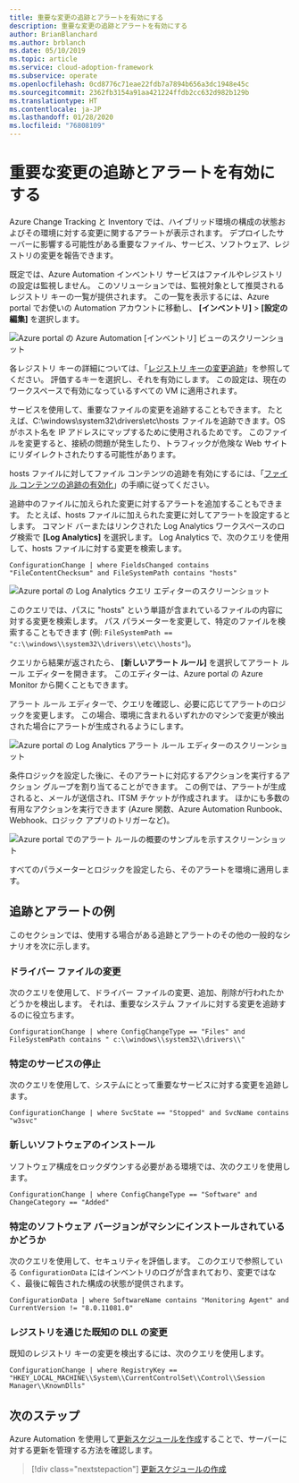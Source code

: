 ```yaml
---
title: 重要な変更の追跡とアラートを有効にする
description: 重要な変更の追跡とアラートを有効にする
author: BrianBlanchard
ms.author: brblanch
ms.date: 05/10/2019
ms.topic: article
ms.service: cloud-adoption-framework
ms.subservice: operate
ms.openlocfilehash: 0cd8776c71eae22fdb7a7894b656a3dc1948e45c
ms.sourcegitcommit: 2362fb3154a91aa421224ffdb2cc632d982b129b
ms.translationtype: HT
ms.contentlocale: ja-JP
ms.lasthandoff: 01/28/2020
ms.locfileid: "76808109"
---
```

# <a name="enable-tracking-and-alerting-for-critical-changes"></a>重要な変更の追跡とアラートを有効にする

Azure Change Tracking と Inventory では、ハイブリッド環境の構成の状態およびその環境に対する変更に関するアラートが表示されます。 デプロイしたサーバーに影響する可能性がある重要なファイル、サービス、ソフトウェア、レジストリの変更を報告できます。

既定では、Azure Automation インベントリ サービスはファイルやレジストリの設定は監視しません。 このソリューションでは、監視対象として推奨されるレジストリ キーの一覧が提供されます。 この一覧を表示するには、Azure portal でお使いの Automation アカウントに移動し、 **[インベントリ]**  >  **[設定の編集]** を選択します。

![Azure portal の Azure Automation [インベントリ] ビューのスクリーンショット](./media/change-tracking1.png)

各レジストリ キーの詳細については、「[レジストリ キーの変更追跡](https://docs.microsoft.com/azure/automation/automation-change-tracking#registry-key-change-tracking)」を参照してください。 評価するキーを選択し、それを有効にします。 この設定は、現在のワークスペースで有効になっているすべての VM に適用されます。

サービスを使用して、重要なファイルの変更を追跡することもできます。 たとえば、C:\windows\system32\drivers\etc\hosts ファイルを追跡できます。OS がホスト名を IP アドレスにマップするために使用されるためです。 このファイルを変更すると、接続の問題が発生したり、トラフィックが危険な Web サイトにリダイレクトされたりする可能性があります。

hosts ファイルに対してファイル コンテンツの追跡を有効にするには、「[ファイル コンテンツの追跡の有効化](https://docs.microsoft.com/azure/automation/change-tracking-file-contents#enable-file-content-tracking)」の手順に従ってください。

追跡中のファイルに加えられた変更に対するアラートを追加することもできます。 たとえば、hosts ファイルに加えられた変更に対してアラートを設定するとします。 コマンド バーまたはリンクされた Log Analytics ワークスペースのログ検索で **[Log Analytics]** を選択します。 Log Analytics で、次のクエリを使用して、hosts ファイルに対する変更を検索します。

```kusto
ConfigurationChange | where FieldsChanged contains "FileContentChecksum" and FileSystemPath contains "hosts"
```

![Azure portal の Log Analytics クエリ エディターのスクリーンショット](./media/change-tracking2.png)

このクエリでは、パスに "hosts" という単語が含まれているファイルの内容に対する変更を検索します。 パス パラメーターを変更して、特定のファイルを検索することもできます (例: `FileSystemPath ==  "c:\\windows\\system32\\drivers\\etc\\hosts"`)。
  
クエリから結果が返されたら、 **[新しいアラート ルール]** を選択してアラート ルール エディターを開きます。 このエディターは、Azure portal の Azure Monitor から開くこともできます。

アラート ルール エディターで、クエリを確認し、必要に応じてアラートのロジックを変更します。 この場合、環境に含まれるいずれかのマシンで変更が検出された場合にアラートが生成されるようにします。

![Azure portal の Log Analytics アラート ルール エディターのスクリーンショット](./media/change-tracking3.png)

条件ロジックを設定した後に、そのアラートに対応するアクションを実行するアクション グループを割り当てることができます。 この例では、アラートが生成されると、メールが送信され、ITSM チケットが作成されます。 ほかにも多数の有用なアクションを実行できます (Azure 関数、Azure Automation Runbook、Webhook、ロジック アプリのトリガーなど)。

![Azure portal でのアラート ルールの概要のサンプルを示すスクリーンショット](./media/change-tracking4.png)

すべてのパラメーターとロジックを設定したら、そのアラートを環境に適用します。

## <a name="tracking-and-alerting-examples"></a>追跡とアラートの例

このセクションでは、使用する場合がある追跡とアラートのその他の一般的なシナリオを次に示します。

### <a name="driver-file-changed"></a>ドライバー ファイルの変更

次のクエリを使用して、ドライバー ファイルの変更、追加、削除が行われたかどうかを検出します。 それは、重要なシステム ファイルに対する変更を追跡するのに役立ちます。

  ```kusto
  ConfigurationChange | where ConfigChangeType == "Files" and FileSystemPath contains " c:\\windows\\system32\\drivers\\"
  ```

### <a name="specific-service-stopped"></a>特定のサービスの停止

次のクエリを使用して、システムにとって重要なサービスに対する変更を追跡します。

  ```kusto
  ConfigurationChange | where SvcState == "Stopped" and SvcName contains "w3svc"
  ```

### <a name="new-software-installed"></a>新しいソフトウェアのインストール

ソフトウェア構成をロックダウンする必要がある環境では、次のクエリを使用します。

  ```kusto
  ConfigurationChange | where ConfigChangeType == "Software" and ChangeCategory == "Added"
  ```

### <a name="specific-software-version-is-or-isnt-installed-on-a-machine"></a>特定のソフトウェア バージョンがマシンにインストールされているかどうか

次のクエリを使用して、セキュリティを評価します。 このクエリで参照している `ConfigurationData` にはインベントリのログが含まれており、変更ではなく、最後に報告された構成の状態が提供されます。

  ```kusto
  ConfigurationData | where SoftwareName contains "Monitoring Agent" and CurrentVersion != "8.0.11081.0"
  ```

### <a name="known-dll-changed-through-the-registry"></a>レジストリを通じた既知の DLL の変更

既知のレジストリ キーの変更を検出するには、次のクエリを使用します。

  ```kusto
  ConfigurationChange | where RegistryKey == "HKEY_LOCAL_MACHINE\\System\\CurrentControlSet\\Control\\Session Manager\\KnownDlls"
  ```

## <a name="next-steps"></a>次のステップ

Azure Automation を使用して[更新スケジュールを作成](./update-schedules.md)することで、サーバーに対する更新を管理する方法を確認します。

> [!div class="nextstepaction"]
> [更新スケジュールの作成](./update-schedules.md)
